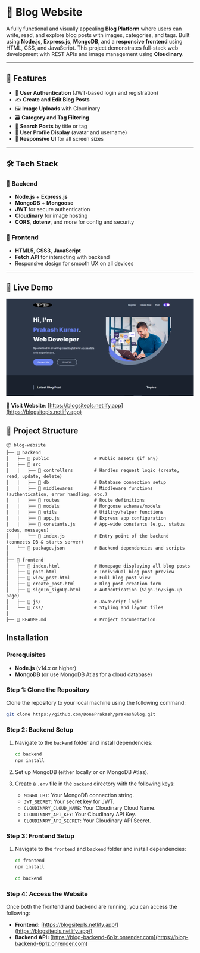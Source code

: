 # 📝 Blog Website

A fully functional and visually appealing **Blog Platform** where users can write, read, and explore blog posts with images, categories, and tags. Built using **Node.js**, **Express.js**, **MongoDB**, and a **responsive frontend** using HTML, CSS, and JavaScript. This project demonstrates full-stack web development with REST APIs and image management using **Cloudinary**.

---

## 🚀 Features

- 🔐 **User Authentication** (JWT-based login and registration)
- ✍️ **Create and Edit Blog Posts**
- 🖼️ **Image Uploads** with Cloudinary
- 🗃️ **Category and Tag Filtering**
- 🔎 **Search Posts** by title or tag
- 👤 **User Profile Display** (avatar and username)
- 📱 **Responsive UI** for all screen sizes

---

## 🛠️ Tech Stack

### 🔧 Backend

- **Node.js** + **Express.js**
- **MongoDB** + **Mongoose**
- **JWT** for secure authentication
- **Cloudinary** for image hosting
- **CORS**, **dotenv**, and more for config and security

### 🎨 Frontend

- **HTML5**, **CSS3**, **JavaScript**
- **Fetch API** for interacting with backend
- Responsive design for smooth UX on all devices

---

## 🚀 Live Demo

[![prakashBlog Preview](./screenshot.png)](https://blogsitepls.netlify.app)

🔗 **Visit Website**: [https://blogsitepls.netlify.app](https://blogsitepls.netlify.app)
## 📁 Project Structure
```
📦 blog-website
├── 📂 backend
│   ├── 📂 public                 # Public assets (if any)
│   ├── 📂 src
│   │   ├── 📂 controllers        # Handles request logic (create, read, update, delete)
│   │   ├── 📂 db                 # Database connection setup
│   │   ├── 📂 middlewares        # Middleware functions (authentication, error handling, etc.)
│   │   ├── 📂 routes             # Route definitions
│   │   ├── 📂 models             # Mongoose schemas/models
│   │   ├── 📂 utils              # Utility/helper functions
│   │   ├── 📜 app.js             # Express app configuration
│   │   ├── 📜 constants.js       # App-wide constants (e.g., status codes, messages)
│   │   └── 📜 index.js           # Entry point of the backend (connects DB & starts server)
│   └── 📜 package.json           # Backend dependencies and scripts
│
├── 📂 frontend
│   ├── 📜 index.html             # Homepage displaying all blog posts
│   ├── 📜 post.html              # Individual blog post preview
│   ├── 📜 view_post.html         # Full blog post view
│   ├── 📜 create_post.html       # Blog post creation form
│   ├── 📜 signIn_signUp.html     # Authentication (Sign-in/Sign-up page)
│   ├── 📂 js/                    # JavaScript logic
│   └── 📂 css/                   # Styling and layout files
│
├── 📜 README.md                  # Project documentation
```
## Installation

### Prerequisites
- **Node.js** (v14.x or higher)
- **MongoDB** (or use MongoDB Atlas for a cloud database)

### Step 1: Clone the Repository
Clone the repository to your local machine using the following command:

```bash
git clone https://github.com/DonePrakash/prakashBlog.git
```

### Step 2: Backend Setup

1. Navigate to the `backend` folder and install dependencies:

    ```bash
    cd backend
    npm install
    ```

2. Set up MongoDB (either locally or on MongoDB Atlas).

3. Create a `.env` file in the `backend` directory with the following keys:

    - `MONGO_URI`: Your MongoDB connection string.
    - `JWT_SECRET`: Your secret key for JWT.
    - `CLOUDINARY_CLOUD_NAME`: Your Cloudinary Cloud Name.
    - `CLOUDINARY_API_KEY`: Your Cloudinary API Key.
    - `CLOUDINARY_API_SECRET`: Your Cloudinary API Secret.

### Step 3: Frontend Setup

1. Navigate to the `frontend` and `backend` folder and install dependencies:

    ```bash
    cd frontend
    npm install
    ```
    ```bash
    cd backend
    ```
    
### Step 4: Access the Website

Once both the frontend and backend are running, you can access the following:

- **Frontend:** [https://blogsitepls.netlify.app/](https://blogsitepls.netlify.app/)
- **Backend API:** [https://blog-backend-6p1z.onrender.com](https://blog-backend-6p1z.onrender.com)
